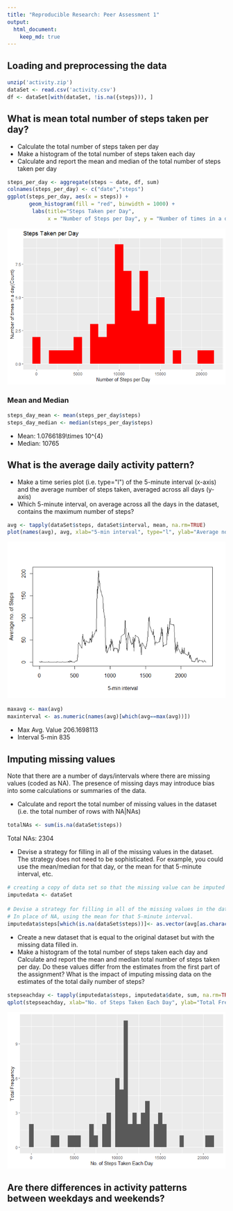 ```yaml
---
title: "Reproducible Research: Peer Assessment 1"
output: 
  html_document:
    keep_md: true
---
```




## Loading and preprocessing the data

```r
unzip('activity.zip')
dataSet <- read.csv('activity.csv')
df <- dataSet[with(dataSet, !is.na({steps})), ]
```

## What is mean total number of steps taken per day?
* Calculate the total number of steps taken per day
* Make a histogram of the total number of steps taken each day
* Calculate and report the mean and median of the total number of steps taken per day

```r
steps_per_day <- aggregate(steps ~ date, df, sum)
colnames(steps_per_day) <- c("date","steps")
ggplot(steps_per_day, aes(x = steps)) + 
       geom_histogram(fill = "red", binwidth = 1000) + 
        labs(title="Steps Taken per Day", 
             x = "Number of Steps per Day", y = "Number of times in a day(Count)")
```

![](PA1_template_files/figure-html/unnamed-chunk-2-1.png)<!-- -->

### Mean and Median

```r
steps_day_mean <- mean(steps_per_day$steps)
steps_day_median <- median(steps_per_day$steps)
```
* Mean: 1.0766189\times 10^{4}
* Median:  10765

## What is the average daily activity pattern?
* Make a time series plot (i.e. type="l") of the 5-minute interval (x-axis) and the average number of steps taken, averaged across all days (y-axis)
* Which 5-minute interval, on average across all the days in the dataset, contains the maximum number of steps?

```r
avg <- tapply(dataSet$steps, dataSet$interval, mean, na.rm=TRUE)
plot(names(avg), avg, xlab="5-min interval", type="l", ylab="Average no. of Steps")
```

![](PA1_template_files/figure-html/unnamed-chunk-4-1.png)<!-- -->

```r
maxavg <- max(avg)
maxinterval <- as.numeric(names(avg)[which(avg==max(avg))])
```
* Max Avg. Value 206.1698113
* Interval 5-min 835

## Imputing missing values
Note that there are a number of days/intervals where there are missing values (coded as NA). The presence of missing days may introduce bias into some calculations or summaries of the data.

* Calculate and report the total number of missing values in the dataset (i.e. the total number of rows with NA|NAs)

```r
totalNAs <- sum(is.na(dataSet$steps))
```
Total NAs: 2304

* Devise a strategy for filling in all of the missing values in the dataset. The strategy does not need to be sophisticated. For example, you could use the mean/median for that day, or the mean for that 5-minute interval, etc.

```r
# creating a copy of data set so that the missing value can be imputed in it
imputedata <- dataSet

# Devise a strategy for filling in all of the missing values in the dataset.
# In place of NA, using the mean for that 5-minute interval.
imputedata$steps[which(is.na(dataSet$steps))]<- as.vector(avg[as.character(dataSet[which(is.na(dataSet$steps)),3])])
```

* Create a new dataset that is equal to the original dataset but with the missing data filled in.
* Make a histogram of the total number of steps taken each day and Calculate and report the mean and median total number of steps taken per day. Do these values differ from the estimates from the first part of the assignment? What is the impact of imputing missing data on the estimates of the total daily number of steps?

```r
stepseachday <- tapply(imputedata$steps, imputedata$date, sum, na.rm=TRUE)
qplot(stepseachday, xlab="No. of Steps Taken Each Day", ylab="Total Frequency", binwidth=500)
```

![](PA1_template_files/figure-html/unnamed-chunk-7-1.png)<!-- -->

## Are there differences in activity patterns between weekdays and weekends?
